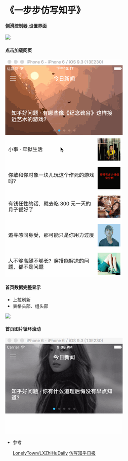 # 《一步步仿写知乎》

#### 侧滑控制器,设置界面</p>
![](/Screenshot/snip04.gif)


#### 点击加载网页</p>
![](/Screenshot/snip03.gif)

#### 首页数据完整显示
- 上拉刷新
- 表格头部、组头部</p>

![](/Screenshot/snip02.gif)

#### 首页图片循环滚动
![](/Screenshot/snip01.gif)


- 参考<p>
[LonelyTown/LXZhiHuDaily](https://github.com/LonelyTown/LXZhiHuDaily)
[仿写知乎日报](http://vulgur.me/2016/01/08/imitating-zhihu-daily-part2/)
